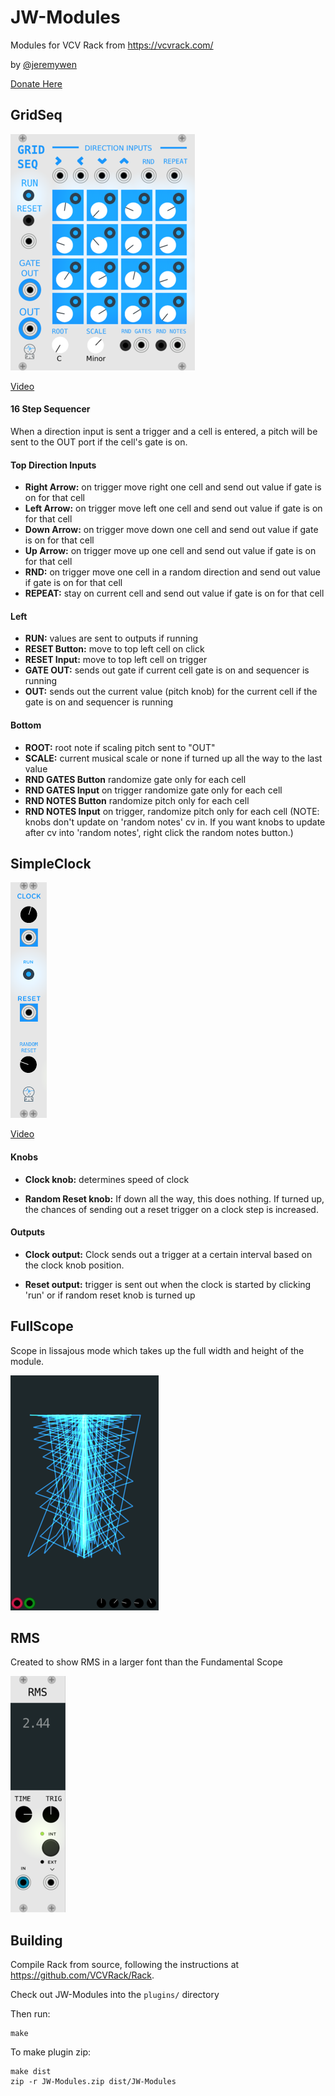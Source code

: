 # JW-Modules

Modules for VCV Rack from https://vcvrack.com/ 

by [@jeremywen](https://twitter.com/jeremywen)

[Donate Here](https://www.paypal.me/jeremywen)

## GridSeq

![GridSeq](./doc/GridSeq-img5.png)

[Video](https://www.youtube.com/watch?v=Bnxzqi5jwcU)

#### 16 Step Sequencer

When a direction input is sent a trigger and a cell is entered, a pitch will be sent to the OUT port if the cell's gate is on.

#### Top Direction Inputs 

  *  **Right Arrow:** on trigger move right one cell and send out value if gate is on for that cell
  *  **Left Arrow:** on trigger move left one cell and send out value if gate is on for that cell
  *  **Down Arrow:** on trigger move down one cell and send out value if gate is on for that cell
  *  **Up Arrow:** on trigger move up one cell and send out value if gate is on for that cell
  *  **RND:** on trigger move one cell in a random direction and send out value if gate is on for that cell
  *  **REPEAT:**  stay on current cell and send out value if gate is on for that cell

#### Left

  *  **RUN:** values are sent to outputs if running
  *  **RESET Button:** move to top left cell on click
  *  **RESET Input:** move to top left cell on trigger
  *  **GATE OUT:** sends out gate if current cell gate is on and sequencer is running
  *  **OUT:** sends out the current value (pitch knob) for the current cell if the gate is on and sequencer is running

#### Bottom

  *  **ROOT:** root note if scaling pitch sent to "OUT"
  *  **SCALE:** current musical scale or none if turned up all the way to the last value
  *  **RND GATES Button** randomize gate only for each cell
  *  **RND GATES Input** on trigger randomize gate only for each cell
  *  **RND NOTES Button** randomize pitch only for each cell
  *  **RND NOTES Input** on trigger, randomize pitch only for each cell (NOTE: knobs don't update on 'random notes' cv in. If you want knobs to update after cv into 'random notes', right click the random notes button.)


## SimpleClock

![SimpleClock](./doc/SimpleClock-img5.png)

[Video](https://www.youtube.com/watch?v=DCustAy7xVc)

#### Knobs 

  *  **Clock knob:** determines speed of clock

  *  **Random Reset knob:** If down all the way, this does nothing.  If turned up, the chances of sending out a reset trigger on a clock step is increased.

#### Outputs

  *  **Clock output:** Clock sends out a trigger at a certain interval based on the clock knob position.

  *  **Reset output:** trigger is sent out when the clock is started by clicking 'run' or if random reset knob is turned up

## FullScope

Scope in lissajous mode which takes up the full width and height of the module.

![FullScope](./doc/FullScope-img1.png)

## RMS

Created to show RMS in a larger font than the Fundamental Scope 

![RMS](./doc/RMS-img1.png)

## Building

Compile Rack from source, following the instructions at https://github.com/VCVRack/Rack.

Check out JW-Modules into the `plugins/` directory

Then run:

	make

To make plugin zip:

	make dist
	zip -r JW-Modules.zip dist/JW-Modules


